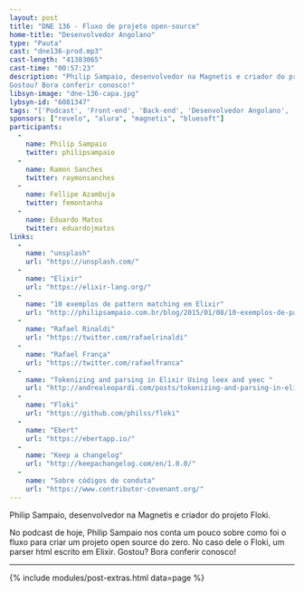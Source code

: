 ```yaml
---
layout: post
title: "DNE 136 - Fluxo de projeto open-source"
home-title: "Desenvolvedor Angolano"
type: "Pauta"
cast: "dne136-prod.mp3"
cast-length: "41383065"
cast-time: "00:57:23"
description: "Philip Sampaio, desenvolvedor na Magnetis e criador do projeto Floki. No podcast de hoje, Philip Sampaio nos conta um pouco sobre como foi o fluxo para criar um projeto open source do zero. No caso dele o Floki, um parser html escrito em Elixir.
Gostou? Bora conferir conosco!"
libsyn-image: "dne-136-capa.jpg"
lybsyn-id: "6081347"
tags: "['Podcast', 'Front-end', 'Back-end', 'Desenvolvedor Angolano', 'Doriel Fonseca']"
sponsors: ["revelo", "alura", "magnetis", "bluesoft"]
participants:
  -
    name: Philip Sampaio
    twitter: philipsampaio
  -
    name: Ramon Sanches
    twitter: raymonsanches
  -
    name: Fellipe Azambuja
    twitter: femontanha
  -
    name: Eduardo Matos
    twitter: eduardojmatos
links:
  -
    name: "unsplash"
    url: "https://unsplash.com/"
  -
    name: "Elixir"
    url: "https://elixir-lang.org/"
  -
    name: "10 exemplos de pattern matching em Elixir"
    url: "http://philipsampaio.com.br/blog/2015/01/08/10-exemplos-de-pattern-matching-em-elixir"
  -
    name: "Rafael Rinaldi"
    url: "https://twitter.com/rafaelrinaldi"
  -
    name: "Rafael França"
    url: "https://twitter.com/rafaelfranca"
  -
    name: "Tokenizing and parsing in Elixir Using leex and yeec "
    url: "http://andrealeopardi.com/posts/tokenizing-and-parsing-in-elixir-using-leex-and-yecc/"
  -
    name: "Floki"
    url: "https://github.com/philss/floki"
  -
    name: "Ebert"
    url: "https://ebertapp.io/"
  -
    name: "Keep a changelog"
    url: "http://keepachangelog.com/en/1.0.0/"
  -
    name: "Sobre códigos de conduta"
    url: "https://www.contributor-covenant.org/"
---
```


Philip Sampaio, desenvolvedor na Magnetis e criador do projeto Floki.

No podcast de hoje, Philip Sampaio nos conta um pouco sobre como foi o fluxo para criar um projeto open source do zero. No caso dele o Floki, um parser html escrito em Elixir.
Gostou? Bora conferir conosco!

---

{% include modules/post-extras.html data=page %}
